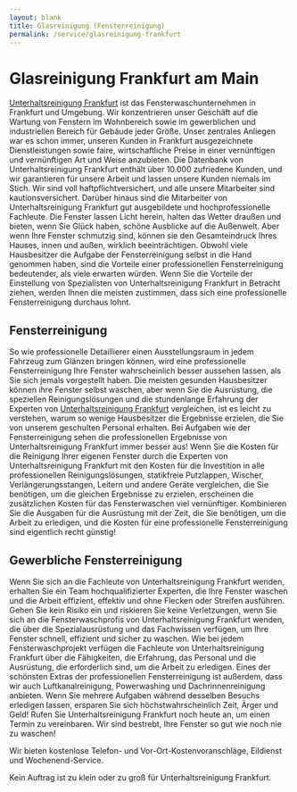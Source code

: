 ```yaml
---
layout: blank
title: Glasreinigung (Fensterreinigung)
permalink: /service/glasreinigung-frankfurt
---
```


# Glasreinigung Frankfurt am Main

<a href="/">Unterhaltsreinigung Frankfurt</a> ist das Fensterwaschunternehmen in Frankfurt und Umgebung. Wir konzentrieren unser Geschäft auf die Wartung von Fenstern im Wohnbereich sowie im gewerblichen und industriellen Bereich für Gebäude jeder Größe. Unser zentrales Anliegen war es schon immer, unseren Kunden in Frankfurt ausgezeichnete Dienstleistungen sowie faire, wirtschaftliche Preise in einer vernünftigen und vernünftigen Art und Weise anzubieten. Die Datenbank von Unterhaltsreinigung Frankfurt enthält über 10.000 zufriedene Kunden, und wir garantieren für unsere Arbeit und lassen unsere Kunden niemals im Stich. Wir sind voll haftpflichtversichert, und alle unsere Mitarbeiter sind kautionsversichert. Darüber hinaus sind die Mitarbeiter von Unterhaltsreinigung Frankfurt gut ausgebildete und hochprofessionelle Fachleute. Die Fenster lassen Licht herein, halten das Wetter draußen und bieten, wenn Sie Glück haben, schöne Ausblicke auf die Außenwelt. Aber wenn Ihre Fenster schmutzig sind, können sie den Gesamteindruck Ihres Hauses, innen und außen, wirklich beeinträchtigen. Obwohl viele Hausbesitzer die Aufgabe der Fensterreinigung selbst in die Hand genommen haben, sind die Vorteile einer professionellen Fensterreinigung bedeutender, als viele erwarten würden. Wenn Sie die Vorteile der Einstellung von Spezialisten von Unterhaltsreinigung Frankfurt in Betracht ziehen, werden Ihnen die meisten zustimmen, dass sich eine professionelle Fensterreinigung durchaus lohnt.

## Fensterreinigung

So wie professionelle Detaillierer einen Ausstellungsraum in jedem Fahrzeug zum Glänzen bringen können, wird eine professionelle Fensterreinigung Ihre Fenster wahrscheinlich besser aussehen lassen, als Sie sich jemals vorgestellt haben. Die meisten gesunden Hausbesitzer können ihre Fenster selbst waschen, aber wenn Sie die Ausrüstung, die speziellen Reinigungslösungen und die stundenlange Erfahrung der Experten von <a href="/">Unterhaltsreinigung Frankfurt</a> vergleichen, ist es leicht zu verstehen, warum so wenige Hausbesitzer die Ergebnisse erzielen, die Sie von unserem geschulten Personal erhalten. Bei Aufgaben wie der Fensterreinigung sehen die professionellen Ergebnisse von Unterhaltsreinigung Frankfurt immer besser aus! Wenn Sie die Kosten für die Reinigung Ihrer eigenen Fenster durch die Experten von Unterhaltsreinigung Frankfurt mit den Kosten für die Investition in alle professionellen Reinigungslösungen, statikfreie Putzlappen, Wischer, Verlängerungsstangen, Leitern und andere Geräte vergleichen, die Sie benötigen, um die gleichen Ergebnisse zu erzielen, erscheinen die zusätzlichen Kosten für das Fensterwaschen viel vernünftiger. Kombinieren Sie die Ausgaben für die Ausrüstung mit der Zeit, die Sie benötigen, um die Arbeit zu erledigen, und die Kosten für eine professionelle Fensterreinigung sind eigentlich recht günstig!

## Gewerbliche Fensterreinigung

Wenn Sie sich an die Fachleute von Unterhaltsreinigung Frankfurt wenden, erhalten Sie ein Team hochqualifizierter Experten, die Ihre Fenster waschen und die Arbeit effizient, effektiv und ohne Flecken oder Streifen ausführen. Gehen Sie kein Risiko ein und riskieren Sie keine Verletzungen, wenn Sie sich an die Fensterwaschprofis von Unterhaltsreinigung Frankfurt wenden, die über die Spezialausrüstung und das Fachwissen verfügen, um Ihre Fenster schnell, effizient und sicher zu waschen. Wie bei jedem Fensterwaschprojekt verfügen die Fachleute von Unterhaltsreinigung Frankfurt über die Fähigkeiten, die Erfahrung, das Personal und die Ausrüstung, die erforderlich sind, um die Arbeit zu erledigen. Eines der schönsten Extras der professionellen Fensterreinigung ist außerdem, dass wir auch Luftkanalreinigung, Powerwashing und Dachrinnenreinigung anbieten. Wenn Sie mehrere Aufgaben während desselben Besuchs erledigen lassen, ersparen Sie sich höchstwahrscheinlich Zeit, Ärger und Geld! Rufen Sie Unterhaltsreinigung Frankfurt noch heute an, um einen Termin zu vereinbaren. Wir sind bestrebt, Ihre Fenster so gut wie noch nie zu waschen!

Wir bieten kostenlose Telefon- und Vor-Ort-Kostenvoranschläge, Eildienst und Wochenend-Service.

Kein Auftrag ist zu klein oder zu groß für Unterhaltsreinigung Frankfurt.